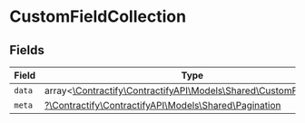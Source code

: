 # CustomFieldCollection


## Fields

| Field                                                                                                      | Type                                                                                                       | Required                                                                                                   | Description                                                                                                |
| ---------------------------------------------------------------------------------------------------------- | ---------------------------------------------------------------------------------------------------------- | ---------------------------------------------------------------------------------------------------------- | ---------------------------------------------------------------------------------------------------------- |
| `data`                                                                                                     | array<[\Contractify\ContractifyAPI\Models\Shared\CustomFieldRead](../../Models/Shared/CustomFieldRead.md)> | :heavy_minus_sign:                                                                                         | N/A                                                                                                        |
| `meta`                                                                                                     | [?\Contractify\ContractifyAPI\Models\Shared\Pagination](../../Models/Shared/Pagination.md)                 | :heavy_minus_sign:                                                                                         | N/A                                                                                                        |